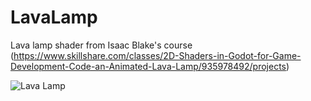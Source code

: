 # LavaLamp
Lava lamp shader from Isaac Blake's course (https://www.skillshare.com/classes/2D-Shaders-in-Godot-for-Game-Development-Code-an-Animated-Lava-Lamp/935978492/projects)

![Lava Lamp](https://user-images.githubusercontent.com/29550784/130577868-ca93e3b8-0762-4cac-8d47-151fa90f1f2a.png)
